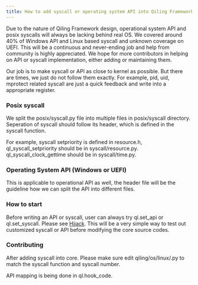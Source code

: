 ```yaml
---
title: How to add syscall or operating system API into Qiling Framework
---
```


Due to the nature of Qiling Framework design, operational system API and posix syscalls will always be lacking behind real OS. We covered around 40% of Windows API and Linux based syscall and unknown coverage on UEFI. This will be a continuous and never-ending job and help from community is highly appreciated. We hope for more contributors in helping on API or syscall implementation, either adding or maintaining them.

Our job is to make syscall or API as close to kernel as possible. But there are times, we just do not follow them exactly. For example, pid, uid, mprotect related syscall are just a quick feedback and write into a appropriate register.

### Posix syscall
We split the posix/syscall.py file into multiple files in posix/syscall directory. Seperation of syscall should follow its header, which is defined in the syscall function. 

For example, syscall setpriority is defined in resource.h, ql_syscall_setpriority should be in syscall/resource.py. ql_syscall_clock_gettime should be in syscall/time.py.

### Operating System API (Windows or UEFI)
This is applicable to operational API as well, the header file will be the guideline how we can split the API into different files.

### How to start
Before writing an API or syscall, user can always try ql.set_api or ql.set_syscall. Please see [Hijack](https://docs.qiling.io/en/latest/hijack/). This will be a very simple way to test out customized syscall or API before modifying the core source codes.

### Contributing
After adding syscall into core. Please make sure edit qiling/os/linux/<arch>.py to match the syscall function and syscall number.

API mapping is being done in ql.hook_code. 
